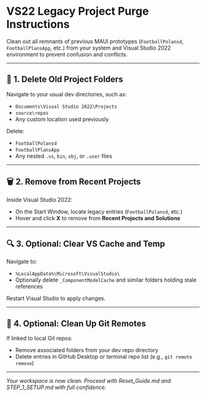 # VS22 Legacy Project Purge Instructions

Clean out all remnants of previous MAUI prototypes (`FootballPolansd`, `FootballPlansApp`, etc.) from your system and Visual Studio 2022 environment to prevent confusion and conflicts.

---

## 💾 1. Delete Old Project Folders

Navigate to your usual dev directories, such as:

- `Documents\Visual Studio 2022\Projects`
- `source\repos`
- Any custom location used previously

Delete:

- `FootballPolansd`
- `FootballPlansApp`
- Any nested `.vs`, `bin`, `obj`, or `.user` files

---

## 🗑 2. Remove from Recent Projects

Inside Visual Studio 2022:

- On the Start Window, locate legacy entries (`FootballPolansd`, etc.)
- Hover and click **X** to remove from **Recent Projects and Solutions**

---

## 🔍 3. Optional: Clear VS Cache and Temp

Navigate to:

- `%LocalAppData%\Microsoft\VisualStudio\`
- Optionally delete `_ComponentModelCache` and similar folders holding stale references

Restart Visual Studio to apply changes.

---

## 🧼 4. Optional: Clean Up Git Remotes

If linked to local Git repos:

- Remove associated folders from your dev repo directory
- Delete entries in GitHub Desktop or terminal repo list (e.g., `git remote remove`)

---

*Your workspace is now clean. Proceed with Reset_Guide.md and STEP_1_SETUP.md with full confidence.*
